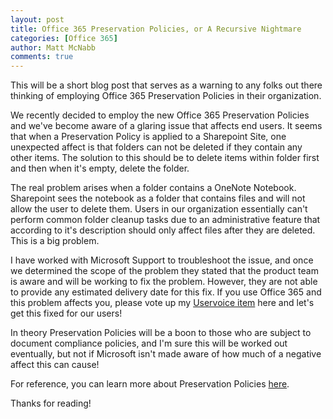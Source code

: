 ```yaml
---
layout: post
title: Office 365 Preservation Policies, or A Recursive Nightmare
categories: [Office 365]
author: Matt McNabb
comments: true
---
```


[Uservoice]: https://office365.uservoice.com/forums/273493-office-365-admin/suggestions/14093619-users-can-t-delete-folders-when-site-is-on-preserv
[Overview]: https://support.office.com/en-us/article/Overview-of-preservation-policies-9c3b1d52-40ce-4ba3-a520-9ae0be15538a?ui=en-US&rs=en-US&ad=US

This will be a short blog post that serves as a warning to any folks out there thinking of employing Office 365 Preservation Policies in their organization.

We recently decided to employ the new Office 365 Preservation Policies and we've become aware of a glaring issue that affects end users. It seems that when a Preservation Policy is applied to a Sharepoint Site, one unexpected affect is that folders can not be deleted if they contain any other items. The solution to this should be to delete items within folder first and then when it's empty, delete the folder.

The real problem arises when a folder contains a OneNote Notebook. Sharepoint sees the notebook as a folder that contains files and will not allow the user to delete them. Users in our organization essentially can't perform common folder cleanup tasks due to an administrative feature that according to it's description should only affect files after they are deleted. This is a big problem.

I have worked with Microsoft Support to troubleshoot the issue, and once we determined the scope of the problem they stated that the product team is aware and will be working to fix the problem. However, they are not able to provide any estimated delivery date for this fix. If you use Office 365 and this problem affects you, please vote up my [Uservoice item][Uservoice] here and let's get this fixed for our users!

In theory Preservation Policies will be a boon to those who are subject to document compliance policies, and I'm sure this will be worked out eventually, but not if Microsoft isn't made aware of how much of a negative affect this can cause!

For reference, you can learn more about Preservation Policies [here][Overview].

Thanks for reading!